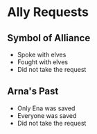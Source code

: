 # Ally Requests

## Symbol of Alliance

* Spoke with elves
* Fought with elves
* Did not take the request

## Arna's Past

* Only Ena was saved
* Everyone was saved
* Did not take the request